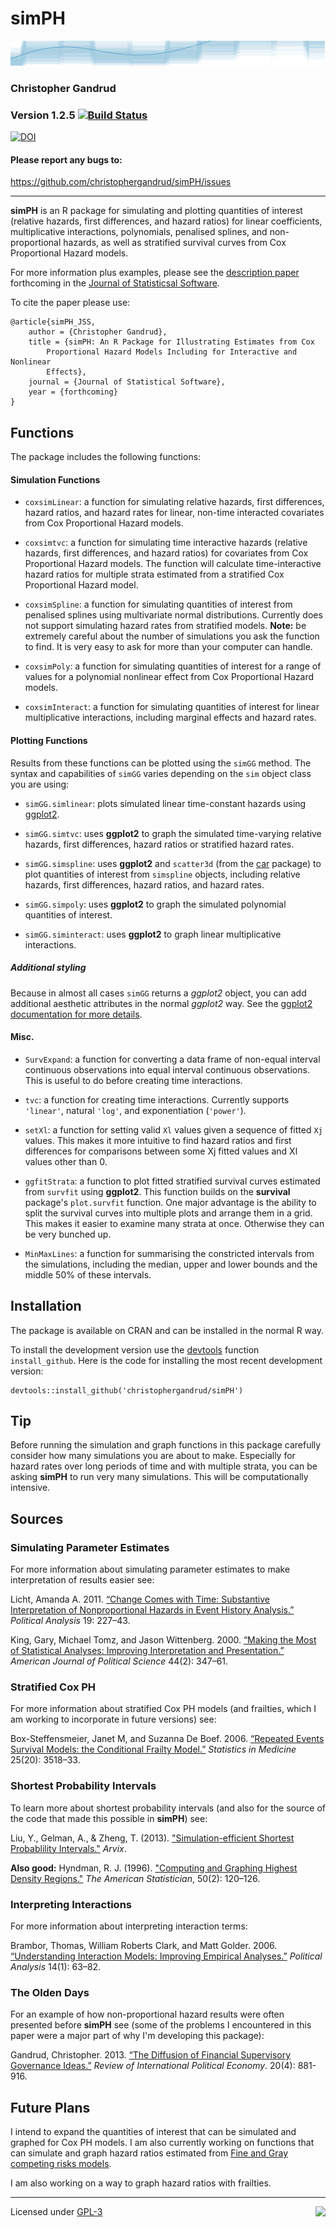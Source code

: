 simPH
======

<img src="img/plotbanner.png" height="40" width="1000" alt="banner-image"></img>

### Christopher Gandrud

### Version 1.2.5 [![Build Status](https://travis-ci.org/christophergandrud/simPH.png)](https://travis-ci.org/christophergandrud/simPH)

[![DOI](https://zenodo.org/badge/5350/christophergandrud/simPH.png)](http://dx.doi.org/10.5281/zenodo.11961)

#### Please report any bugs to:

<https://github.com/christophergandrud/simPH/issues>

---

**simPH** is an R package for simulating and plotting quantities of interest
(relative hazards, first differences, and hazard ratios) for linear
coefficients, multiplicative interactions, polynomials, penalised splines, and
non-proportional hazards, as well as stratified survival curves from Cox
Proportional Hazard models.

For more information plus examples, please see the
[description paper](http://ssrn.com/abstract=2318977) forthcoming in the
[Journal of Statisticsal Software](http://www.jstatsoft.org/).

To cite the paper please use:

```
@article{simPH_JSS,
    author = {Christopher Gandrud},
    title = {simPH: An R Package for Illustrating Estimates from Cox
        Proportional Hazard Models Including for Interactive and Nonlinear
        Effects},
    journal = {Journal of Statistical Software},
    year = {forthcoming}
}
```

## Functions

The package includes the following functions:

#### Simulation Functions

- `coxsimLinear`: a function for simulating relative hazards, first differences,
hazard ratios, and hazard rates for linear, non-time interacted covariates from
Cox Proportional Hazard models.

- `coxsimtvc`: a function for simulating time interactive hazards (relative
hazards, first differences, and hazard ratios) for covariates from Cox
Proportional Hazard models. The function will calculate time-interactive hazard
ratios for multiple strata estimated from a stratified Cox Proportional Hazard
model.

- `coxsimSpline`: a function for simulating quantities of interest from
penalised splines using multivariate normal distributions. Currently does not
support simulating hazard rates from stratified models. **Note:** be extremely
careful about the number of simulations you ask the function to find. It is very
easy to ask for more than your computer can handle.

- `coxsimPoly`: a function for simulating quantities of interest for a range of
values for a polynomial nonlinear effect from Cox Proportional Hazard models.

- `coxsimInteract`: a function for simulating quantities of interest for linear
multiplicative interactions, including marginal effects and hazard rates.

#### Plotting Functions

Results from these functions can be plotted using the `simGG` method. The
syntax and capabilities of `simGG` varies depending on the `sim` object class
you are using:

- `simGG.simlinear`: plots simulated linear time-constant hazards using
[ggplot2](http://ggplot2.org/).

- `simGG.simtvc`: uses **ggplot2** to graph the simulated time-varying relative
hazards, first differences, hazard ratios or stratified hazard rates.

- `simGG.simspline`: uses **ggplot2** and `scatter3d` (from the
[car](http://cran.r-project.org/web/packages/car/index.html) package) to plot
quantities of interest from `simspline` objects, including relative hazards,
first differences, hazard ratios, and hazard rates.

- `simGG.simpoly`: uses **ggplot2** to graph the simulated polynomial quantities
of interest.

- `simGG.siminteract`: uses **ggplot2** to graph linear multiplicative
interactions.

##### Additional styling

Because in almost all cases `simGG` returns a *ggplot2* object, you can add
additional aesthetic attributes in the normal *ggplot2* way. See the
[ggplot2 documentation for more details](http://docs.ggplot2.org/current/).

#### Misc.

- `SurvExpand`: a function for converting a data frame of non-equal interval
continuous observations into equal interval continuous observations. This is
useful to do before creating time interactions.

- `tvc`: a function for creating time interactions. Currently supports
`'linear'`, natural `'log'`, and exponentiation (`'power'`).

- `setXl`: a function for setting valid `Xl` values given a sequence of fitted
`Xj` values. This makes it more intuitive to find hazard ratios and first
differences for comparisons between some Xj fitted values and Xl values other
than 0.

- `ggfitStrata`: a function to plot fitted stratified survival curves estimated
from `survfit` using **ggplot2**. This function builds on the **survival**
package's `plot.survfit` function. One major advantage is the ability to split
the survival curves into multiple plots and arrange them in a grid. This makes
it easier to examine many strata at once. Otherwise they can be very bunched up.

- `MinMaxLines`: a function for summarising the constricted intervals from the
simulations, including the median, upper and lower bounds and
the middle 50% of these intervals.

## Installation

The package is available on CRAN and can be installed in the normal R way.

To install the development version use the
[devtools](https://github.com/hadley/devtools) function `install_github`. Here
is the code for installing the most recent development version:

```{S}
devtools::install_github('christophergandrud/simPH')
```

## Tip

Before running the simulation and graph functions in this package carefully
consider how many simulations you are about to make. Especially for hazard rates
over long periods of time and with multiple strata, you can be asking **simPH**
to run very many simulations. This will be computationally intensive.

## Sources

### Simulating Parameter Estimates

For more information about simulating parameter estimates to make interpretation
of results easier see:

Licht, Amanda A. 2011. [“Change Comes with Time: Substantive Interpretation of Nonproportional Hazards in Event History Analysis.”](http://pan.oxfordjournals.org/content/19/2/227.abstract) *Political Analysis* 19: 227–43.

King, Gary, Michael Tomz, and Jason Wittenberg. 2000. [“Making the Most of Statistical Analyses: Improving Interpretation and Presentation.”](http://www.jstor.org/stable/2669316) *American Journal of Political Science* 44(2): 347–61.

### Stratified Cox PH

For more information about stratified Cox PH models (and frailties, which I am
working to incorporate in future versions) see:

Box-Steffensmeier, Janet M, and Suzanna De Boef. 2006. [“Repeated Events Survival Models: the Conditional Frailty Model.”](http://onlinelibrary.wiley.com/doi/10.1002/sim.2434/abstract;jsessionid=28218243DD3D6E01A3D10EEE75D96675.d01t02) *Statistics in Medicine* 25(20): 3518–33.

### Shortest Probability Intervals

To learn more about shortest probability intervals (and also for the source of
the code that made this possible in **simPH**) see:

Liu, Y., Gelman, A., & Zheng, T. (2013). ["Simulation-efficient Shortest Probablility Intervals."](http://arxiv.org/pdf/1302.2142v1.pdf) *Arvix*.

**Also good:** Hyndman, R. J. (1996). ["Computing and Graphing Highest Density Regions."](http://www.jstor.org/stable/10.2307/2684423) *The American Statistician*, 50(2): 120–126.

### Interpreting Interactions

For more information about interpreting interaction terms:

Brambor, Thomas, William Roberts Clark, and Matt Golder. 2006. [“Understanding Interaction Models: Improving Empirical Analyses.”](http://pan.oxfordjournals.org/content/14/1/63.abstract) *Political Analysis* 14(1): 63–82.

### The Olden Days

For an example of how non-proportional hazard results were often presented
before **simPH** see (some of the problems I encountered in this paper were a
major part of why I'm developing this package):

Gandrud, Christopher. 2013. [“The Diffusion of Financial Supervisory Governance Ideas.”](http://www.tandfonline.com/doi/full/10.1080/09692290.2012.727362) *Review of International Political Economy*. 20(4): 881-916.

## Future Plans

I intend to expand the quantities of interest that can be simulated and graphed
for Cox PH models. I am also currently working on functions that can simulate
and graph hazard ratios estimated from [Fine and Gray competing risks models](http://www.jstor.org/stable/2670170).

I am also working on a way to graph hazard ratios with frailties.

---

[<img src="http://media.tumblr.com/023c285c14ef01953d3b67ffe789004d/tumblr_inline_mor1uu2OOZ1qz4rgp.png" height = "100" align="right" />](http://nadrosia.tumblr.com/post/53520500877/made-in-berlin-badge-update)

Licensed under [GPL-3](https://github.com/christophergandrud/simPH/blob/master/LICENSE.md)
